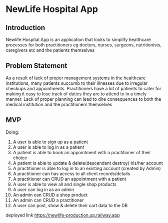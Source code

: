 # NewLife Hospital App

## Introduction
Newlife Hospital App is an application that looks to simplify healthcare processes for both practitioners eg doctors, nurses, surgeons, nutritionists, caregivers etc and the patients themselves

## Problem Statement
As a result of lack of proper management systems in the healthcare institutions, many patients succumb to their illnesses due to irregular checkups and appointments. Practitioners have a lot of patients to cater for making it easy to lose track of duties they are to attend to in a timely manner.
Lack of proper planning can lead to dire consequences to both the medical institution and the practitioners themselves

## MVP
Doing:
1. A user is able to sign up as a patient
2. A user is able to log in as a patient
3. A patient is able to book an appointment with a practitioner of their choice
4. A patient is able to update & delete(descendant destroy) his/her account
5. A practitioner is able to log in to an existing account (created by Admin)
6. A practitioner can has access to all client records/details
7. A practitioner can CRUD an appointment with a patient
8. A user is able to view all and single shop products
9. A user can log in as an admin
10. An admin can CRUD a shop product
11. An admin can CRUD a practitioner
12. A user can post, show & delete their cart data to the DB

deployed link https://newlife-production.up.railway.app
